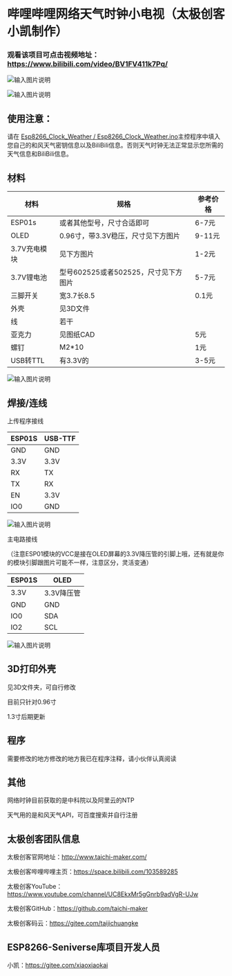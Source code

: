 # 哔哩哔哩网络天气时钟小电视（太极创客小凯制作）

### 观看该项目可点击视频地址：https://www.bilibili.com/video/BV1FV411k7Pq/

![输入图片说明](https://images.gitee.com/uploads/images/2020/0617/232144_8529b92d_5087908.jpeg "IMG20200613233241.jpg")

![输入图片说明](https://images.gitee.com/uploads/images/2020/0617/232201_8bbc5691_5087908.png "屏幕截图.png")

## 使用注意：
请在 [Esp8266_Clock_Weather /
Esp8266_Clock_Weather.ino](https://gitee.com/taijichuangke/bilibili_weather_clock/blob/master/Esp8266_Clock_Weather/Esp8266_Clock_Weather.ino)主控程序中填入您自己的和风天气密钥信息以及BiliBili信息。否则天气时钟无法正常显示您所需的天气信息和BiliBili信息。

## 材料
| 材料         | 规格                                 | 参考价格 |
| ------------ | ------------------------------------| -------- |
| ESP01s       | 或者其他型号，尺寸合适即可            | 6-7元    |
| OLED         | 0.96寸，带3.3V稳压，尺寸见下方图片    | 9-11元   |
| 3.7V充电模块 | 见下方图片                           | 1-2元    |
| 3.7V锂电池   | 型号602525或者502525，尺寸见下方图片  | 5-7元    |
| 三脚开关     | 宽3.7长8.5                           | 0.1元    |
| 外壳         | 见3D文件                             |          |
| 线           | 若干                                 |          |
| 亚克力       | 见图纸CAD                             | 5元      |
| 螺钉         | M2*10                                | 1元      |
| USB转TTL     | 有3.3V的                             | 3-5元    |

![输入图片说明](https://images.gitee.com/uploads/images/2020/0617/232548_9bc5168f_5087908.png "屏幕截图.png")

## 焊接/连线  
上传程序接线

| ESP01S | USB-TTF |
| ------ | ------- |
| GND    | GND     |
| 3.3V   | 3.3V    |
| RX     | TX      |
| TX     | RX      |
| EN     | 3.3V    |
| IO0    | GND     |



![输入图片说明](https://images.gitee.com/uploads/images/2020/0612/131411_697c1bdf_5087908.png "上传程序接线.png")

主电路接线

（注意ESP01模块的VCC是接在OLED屏幕的3.3V降压管的引脚上哦，还有就是你的模块引脚跟图片可能不一样，注意区分，灵活变通）

| ESP01S | OLED       |
| ------ | ---------- |
| 3.3V   | 3.3V降压管 |
| GND    | GND        |
| IO0    | SDA        |
| IO2    | SCL        |

![输入图片说明](https://images.gitee.com/uploads/images/2020/0612/131420_d34f4364_5087908.png "电路接线.png")

## 3D打印外壳 
见3D文件夹，可自行修改

目前只针对0.96寸

1.3寸后期更新

## 程序  
需要修改的地方修改的地方我已在程序注释，请小伙伴认真阅读 


## 其他
网络时钟目前获取的是中科院以及阿里云的NTP

天气用的是和风天气API，可百度搜索并自行注册

## 太极创客团队信息

太极创客官网地址：http://www.taichi-maker.com/

太极创客哔哩哔哩主页：https://space.bilibili.com/103589285

太极创客YouTube：https://www.youtube.com/channel/UC8EkxMr5gGnrb9adVgR-UJw

太极创客GitHub：https://github.com/taichi-maker

太极创客码云：https://gitee.com/taijichuangke

## ESP8266-Seniverse库项目开发人员

小凯：https://gitee.com/xiaoxiaokai